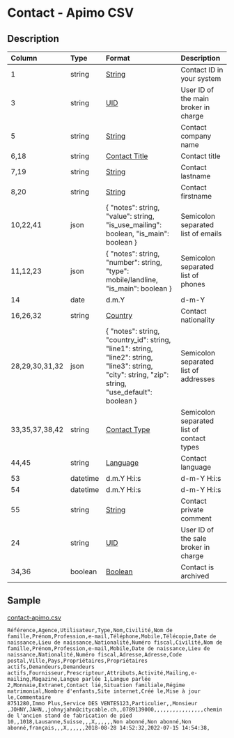 # Contact - Apimo CSV

## Description

| Column | Type | Format | Description |
| :--- | :--- | :--- | :--- |
| 1 | string | [String](https://en.wikipedia.org/wiki/String_(computer_science)) | Contact ID in your system |
| 3 | string | [UID](https://en.wikipedia.org/wiki/Unique_identifier) | User ID of the main broker in charge |
| 5 | string | [String](https://en.wikipedia.org/wiki/String_(computer_science)) | Contact company name |
| 6,18 | string | [Contact Title](../values/contact_title_id.md) | Contact title |
| 7,19 | string | [String](https://en.wikipedia.org/wiki/String_(computer_science)) | Contact lastname |
| 8,20 | string | [String](https://en.wikipedia.org/wiki/String_(computer_science)) | Contact firstname |
| 10,22,41 | json | { "notes": string, "value": string, "is_use_mailing": boolean, "is_main": boolean } | Semicolon separated list of emails |
| 11,12,23 | json | { "notes": string, "number": string, "type": mobile/landline, "is_main": boolean } | Semicolon separated list of phones |
| 14 | date | d.m.Y | d-m-Y | Y-m-d | Contact birthdate |
| 16,26,32 | string | [Country](../values/country_id.md) | Contact nationality |
| 28,29,30,31,32 | json | { "notes": string, "country_id": string, "line1": string, "line2": string, "line3": string, "city": string, "zip": string, "use_default": boolean } | Semicolon separated list of addresses |
| 33,35,37,38,42 | string | [Contact Type](../values/contact_type_id.md) | Semicolon separated list of contact types |
| 44,45 | string | [Language](../values/language_id.md) | Contact language |
| 53 | datetime | d.m.Y H:i:s | d-m-Y H:i:s | Y-m-d H:i:s | Contact creation date & time |
| 54 | datetime | d.m.Y H:i:s | d-m-Y H:i:s | Y-m-d H:i:s | Contact update date & time |
| 55 | string | [String](https://en.wikipedia.org/wiki/String_(computer_science)) | Contact private comment |
| 24 | string | [UID](https://en.wikipedia.org/wiki/Unique_identifier) | User ID of the sale broker in charge |
| 34,36 | boolean | [Boolean](https://en.wikipedia.org/wiki/Boolean_data_type) | Contact is archived |

## Sample

[contact-apimo.csv](../samples/contact-apimo.csv)
```
Référence,Agence,Utilisateur,Type,Nom,Civilité,Nom de famille,Prénom,Profession,e-mail,Téléphone,Mobile,Télécopie,Date de naissance,Lieu de naissance,Nationalité,Numéro fiscal,Civilité,Nom de famille,Prénom,Profession,e-mail,Mobile,Date de naissance,Lieu de naissance,Nationalité,Numéro fiscal,Adresse,Adresse,Code postal,Ville,Pays,Propriétaires,Propriétaires actifs,Demandeurs,Demandeurs actifs,Fournisseur,Prescripteur,Attributs,Activité,Mailing,e-mailing,Magazine,Langue parlée 1,Langue parlée 2,Monnaie,Extranet,Contact lié,Situation familiale,Régime matrimonial,Nombre d'enfants,Site internet,Créé le,Mise à jour le,Commentaire
8751280,Immo Plus,Service DES VENTES123,Particulier,,Monsieur ,JOHNY,JAHN,,johnyjahn@citycable.ch,,0789139000,,,,,,,,,,,,,,,,chemin de l'ancien stand de fabrication de pied 10,,1018,Lausanne,Suisse,,,X,,,,,,Non abonné,Non abonné,Non abonné,français,,,X,,,,,,2018-08-28 14:52:32,2022-07-15 14:54:38,
```
